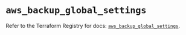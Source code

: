 # `aws_backup_global_settings`

Refer to the Terraform Registry for docs: [`aws_backup_global_settings`](https://registry.terraform.io/providers/hashicorp/aws/5.38.0/docs/resources/backup_global_settings).
